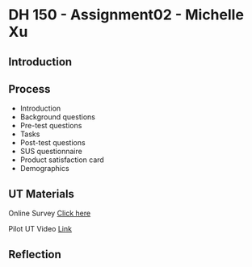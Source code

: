 # DH 150 - Assignment02 - Michelle Xu
## Introduction 

## Process
- Introduction
- Background questions
- Pre-test questions
- Tasks
- Post-test questions
- SUS questionnaire
- Product satisfaction card
- Demographics
## UT Materials 
Online Survey [Click here](https://forms.gle/swTTM2xWW8Nu5fz8A) 

Pilot UT Video [Link](https://drive.google.com/file/d/1eFxtmaEisKVp_aoaMKGSpfMF71XlZGkw/view?usp=sharing) 

## Reflection 


